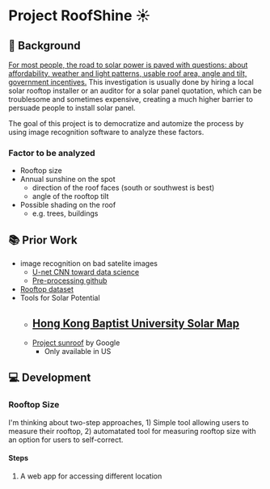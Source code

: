 # Project RoofShine :sunny:

## :thought_balloon: Background
[For most people, the road to solar power is paved with questions: about affordability, weather and light patterns, usable roof area, angle and tilt, government incentives.](https://sustainability.google/projects/project-sunroof/) This investigation is usually done by hiring a local solar rooftop installer or an auditor for a solar panel quotation, which can be troublesome and sometimes expensive, creating a much higher barrier to persuade people to install solar panel. 

The goal of this project is to democratize and automize the process by using image recognition software to analyze these factors. 

### Factor to be analyzed 
- Rooftop size
- Annual sunshine on the spot
	- direction of the roof faces (south or southwest is best)
	- angle of the rooftop tilt
- Possible shading on the roof
	- e.g. trees, buildings 

## :books: Prior Work 
- image recognition on bad satelite images
	- [U-net CNN toward data science](https://towardsdatascience.com/using-image-segmentation-to-identify-rooftops-in-low-resolution-satellite-images-c791975d91cc)
	- [Pre-processing github](https://github.com/AKASH2907/project_sunroof_india)
- [Rooftop dataset](https://github.com/loosgagnet/Building-detection-and-roof-type-recognition)
- Tools for Solar Potential 
	- [Hong Kong Baptist University Solar Map](https://digital.lib.hkbu.edu.hk/solarmap/intro.php)
		- 
	- [Project sunroof](https://www.google.com/get/sunroof) by Google 
		- Only available in US 

## :computer: Development 

### Rooftop Size 
I'm thinking about two-step approaches, 1) Simple tool allowing users to measure their rooftop, 2) automatated tool for measuring rooftop size with an option for users to self-correct. 

#### Steps 
1. A web app for accessing different location 